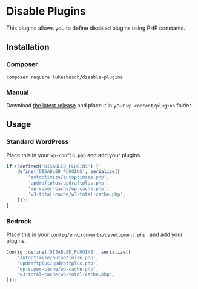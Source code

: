 # Disable Plugins

This plugins allows you to define disabled plugins using PHP constants.


## Installation

### Composer

`composer require lukasbesch/disable-plugins`

### Manual

Download [the latest release](https://github.com/lukasbesch/disable-plugins/releases/latest) and place it in your `wp-content/plugins` folder.


## Usage

### Standard WordPress

Place this in your `wp-config.php` and add your plugins.

```php
if (!defined('DISABLED_PLUGINS') {
    define('DISABLED_PLUGINS', serialize([
        'autoptimize/autoptimize.php',
        'updraftplus/updraftplus.php',
        'wp-super-cache/wp-cache.php',
        'w3-total-cache/w3-total-cache.php',
    ]));
}
```

### Bedrock

Place this in your `config/environments/development.php ` and add your plugins.

```php
Config::define('DISABLED_PLUGINS', serialize([
    'autoptimize/autoptimize.php',
    'updraftplus/updraftplus.php',
    'wp-super-cache/wp-cache.php',
    'w3-total-cache/w3-total-cache.php',
]));
```
